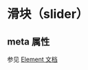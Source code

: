# 滑块（slider）

<vuep  template="#slide-example"></vuep>

<script v-pre type="text/x-template" id="slide-example">
<template>
  <vue-fa-form :form-items="formItems"
               :get-form-data="getFormData"
               @submit="submit" />
</template>

<script>
export default {
  data() {
    return {
      formItems: [
        {
          label: '数量',
          key: 'number',
          type: 'slider',
          meta: {
            min: 0,
            max: 1,
            step: 0.1,
            showStops: true
          }
        }
      ],
      getFormData: () => ({
        number: 0
      })
    }
  },
  methods: {
    submit(data) {
      console.log(data)
    }
  }
}
</script>
</script>

## meta 属性

参见 [Element 文档](https://element.eleme.cn/#/zh-CN/component/input-number)
